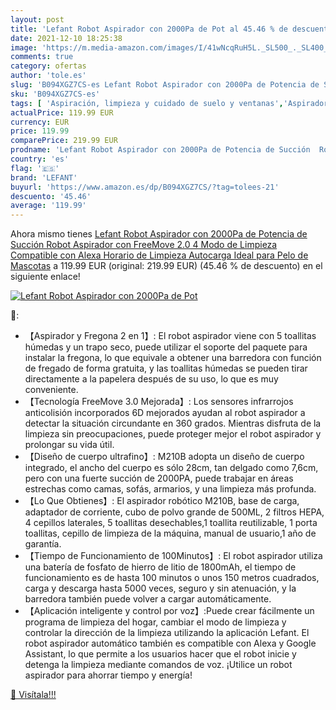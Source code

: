 ```yaml
---
layout: post
title: 'Lefant Robot Aspirador con 2000Pa de Pot al 45.46 % de descuento'
date: 2021-12-10 18:25:38
image: 'https://m.media-amazon.com/images/I/41wNcqRuH5L._SL500_._SL400_.jpg'
comments: true
category: ofertas
author: 'tole.es'
slug: 'B094XGZ7CS-es Lefant Robot Aspirador con 2000Pa de Potencia de Succión...'
sku: 'B094XGZ7CS-es'
tags: [ 'Aspiración, limpieza y cuidado de suelo y ventanas','Aspiradoras','Hogar y cocina','Robots aspiradores','alexa','lefant', ]
actualPrice: 119.99 EUR
currency: EUR
price: 119.99
comparePrice: 219.99 EUR
prodname: 'Lefant Robot Aspirador con 2000Pa de Potencia de Succión  Robot Aspirador con FreeMove 2.0  4 Modo de Limpieza Compatible con Alexa  Horario de Limpieza  Autocarga  Ideal para Pelo de Mascotas'
country: 'es'
flag: '🇪🇸'
brand: 'LEFANT'
buyurl: 'https://www.amazon.es/dp/B094XGZ7CS/?tag=tolees-21'
descuento: '45.46'
average: '119.99'
---
```


Ahora mismo tienes [Lefant Robot Aspirador con 2000Pa de Potencia de Succión  Robot Aspirador con FreeMove 2.0  4 Modo de Limpieza Compatible con Alexa  Horario de Limpieza  Autocarga  Ideal para Pelo de Mascotas](https://www.amazon.es/dp/B094XGZ7CS/?tag=tolees-21) a 119.99 EUR (original: 219.99 EUR) (45.46 %  de descuento) en el siguiente enlace!

[![Lefant Robot Aspirador con 2000Pa de Pot](https://m.media-amazon.com/images/I/41wNcqRuH5L._SL500_._SL400_.jpg)](https://www.amazon.es/dp/B094XGZ7CS/?tag=tolees-21)

🔎:

- 【Aspirador y Fregona 2 en 1】: El robot aspirador viene con 5 toallitas húmedas y un trapo seco, puede utilizar el soporte del paquete para instalar la fregona, lo que equivale a obtener una barredora con función de fregado de forma gratuita, y las toallitas húmedas se pueden tirar directamente a la papelera después de su uso, lo que es muy conveniente.
- 【Tecnología FreeMove 3.0 Mejorada】: Los sensores infrarrojos anticolisión incorporados 6D mejorados ayudan al robot aspirador a detectar la situación circundante en 360 grados. Mientras disfruta de la limpieza sin preocupaciones, puede proteger mejor el robot aspirador y prolongar su vida útil.
- 【Diseño de cuerpo ultrafino】: M210B adopta un diseño de cuerpo integrado, el ancho del cuerpo es sólo 28cm, tan delgado como 7,6cm, pero con una fuerte succión de 2000PA, puede trabajar en áreas estrechas como camas, sofás, armarios, y una limpieza más profunda.
- 【Lo Que Obtienes】: El aspirador robótico M210B, base de carga, adaptador de corriente, cubo de polvo grande de 500ML, 2 filtros HEPA, 4 cepillos laterales, 5 toallitas desechables,1 toallita reutilizable, 1 porta toallitas, cepillo de limpieza de la máquina, manual de usuario,1 año de garantía.
- 【Tiempo de Funcionamiento de 100Minutos】: El robot aspirador utiliza una batería de fosfato de hierro de litio de 1800mAh, el tiempo de funcionamiento es de hasta 100 minutos o unos 150 metros cuadrados, carga y descarga hasta 5000 veces, seguro y sin atenuación, y la barredora también puede volver a cargar automáticamente.
- 【Aplicación inteligente y control por voz】:Puede crear fácilmente un programa de limpieza del hogar, cambiar el modo de limpieza y controlar la dirección de la limpieza utilizando la aplicación Lefant. El robot aspirador automático también es compatible con Alexa y Google Assistant, lo que permite a los usuarios hacer que el robot inicie y detenga la limpieza mediante comandos de voz. ¡Utilice un robot aspirador para ahorrar tiempo y energía!

[🛒 Visítala!!!](https://www.amazon.es/dp/B094XGZ7CS/?tag=tolees-21)
